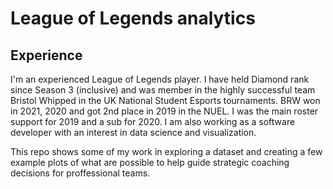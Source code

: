 # League of Legends analytics
## Experience
I'm an experienced League of Legends player. I have held Diamond rank since Season 3 (inclusive) and was member in the highly successful team Bristol Whipped in the UK National Student Esports tournaments. BRW won in 2021, 2020 and got 2nd place in 2019 in the NUEL. I was the main roster support for 2019 and a sub for 2020.
I am also working as a software developer with an interest in data science and visualization.

This repo shows some of my work in exploring a dataset and creating a few example plots of what are possible to help guide strategic coaching decisions for proffessional teams.